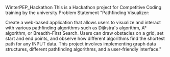 WinterPEP_Hackathon
This is a Hackathon project for Competitive Coding training by the university Problem Statement "Pathfinding Visualizer:

Create a web-based application that allows users to visualize and interact with various pathfinding algorithms such as Dijkstra's algorithm, A* algorithm, or Breadth-First Search. Users can draw obstacles on a grid, set start and end points, and observe how different algorithms find the shortest path for any INPUT data. This project involves implementing graph data structures, different pathfinding algorithms, and a user-friendly interface."
